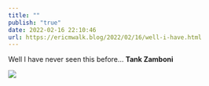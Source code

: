 ```yaml
---
title: ""
publish: "true"
date: 2022-02-16 22:10:46
url: https://ericmwalk.blog/2022/02/16/well-i-have.html
---
```


Well I have never seen this before… **Tank Zamboni**


![](https://ericmwalk.blog/uploads/2022/b7883170c3.jpg)